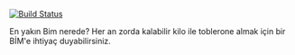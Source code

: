 [![Build Status](https://travis-ci.org/hasantayyar/bimbul.png?branch=master)](https://travis-ci.org/hasantayyar/bimbul)

En yakın Bim nerede? Her an zorda kalabilir kilo ile toblerone almak için bir BİM'e ihtiyaç duyabilirsiniz.
